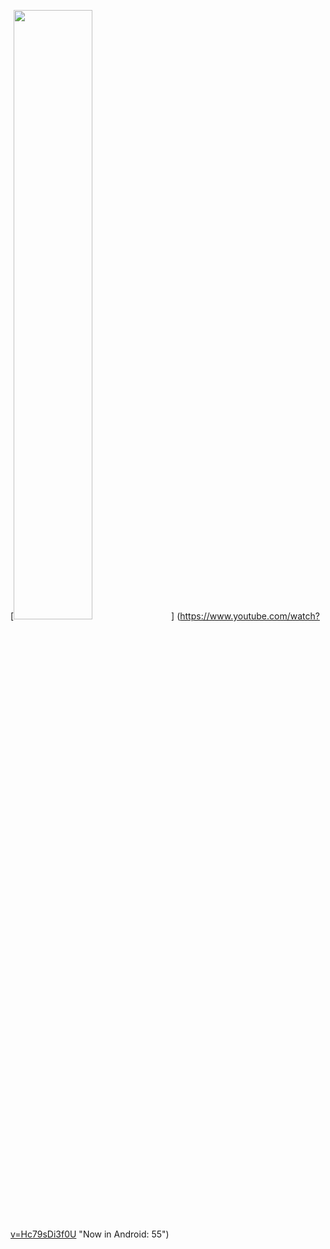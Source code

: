 [<img src="https://i.ytimg.com/vi/Hc79sDi3f0U/maxresdefault.jpg" width="50%">]
(https://www.youtube.com/watch?v=Hc79sDi3f0U "Now in Android: 55")


